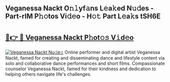 ## Veganessa Nackt O𝚗𝚕yf𝚊ns L𝚎a𝚔ed N𝚞𝚍es - Part-rIM P𝚑𝚘tos Vi𝚍𝚎o - H𝚘𝚝 Part L𝚎a𝚔s tSH6E

# <h2><a href="http://kfel2sq.oniu.top/?m=Veganessa+Nackt">🔗👉 🔴 Veganessa Nackt P𝚑ot𝚘𝚜 V𝚒d𝚎o</a></h2>

[![Veganessa Nackt Nu𝚍e𝚜](https://i.imgur.com/0qMVB7G.gif)](http://kfel2sq.oniu.top/?m=Veganessa+Nackt)
Online performer and digital artist Veganessa Nackt, famed for creating and disseminating dance and lifestyle content via solo and collaborative dance performances and short films. Compassionate counselor Veganessa Nackt, famed for their kindness and dedication to helping others navigate life's challenges.  

